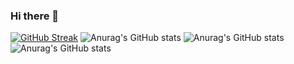 ### Hi there 👋

<!--
**46ra20/46ra20** is a ✨ _special_ ✨ repository because its `README.md` (this file) appears on your GitHub profile.

Here are some ideas to get you started:

- 🔭 I’m currently working on ...
- 🌱 I’m currently learning ...
- 👯 I’m looking to collaborate on ...
- 🤔 I’m looking for help with ...
- 💬 Ask me about ...
- 📫 How to reach me: ...
- 😄 Pronouns: ...
- ⚡ Fun fact: ...
-->
[![GitHub Streak](https://github-readme-streak-stats.herokuapp.com/?user=46ra20)](https://git.io/streak-stats)
![Anurag's GitHub stats](https://github-readme-stats.vercel.app/api?46ra20=anuraghazra&hide=contribs,prs)
![Anurag's GitHub stats](https://github-readme-stats.vercel.app/api?46ra20=anuraghazra&show_icons=true&theme=radical)
![Anurag's GitHub stats](https://github-readme-stats.vercel.app/api?46ra20=anuraghazra&show_icons=true&theme=transparent)



